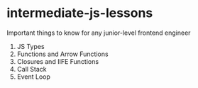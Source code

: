# intermediate-js-lessons
Important things to know for any junior-level frontend engineer

1) JS Types
2) Functions and Arrow Functions
3) Closures and IIFE Functions
4) Call Stack
5) Event Loop
